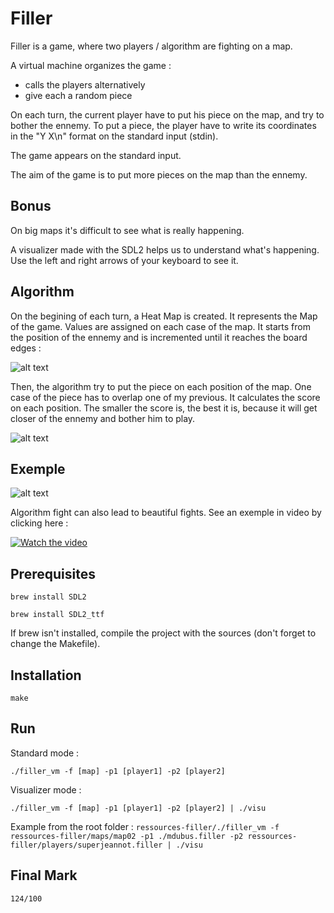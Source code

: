 # Filler

Filler is a game, where two players / algorithm are fighting on a map. 

A virtual machine organizes the game :
- calls the players alternatively
- give each a random piece

On each turn, the current player have to put his piece on the map, and try to bother the ennemy. 
To put a piece, the player have to write its coordinates in the "Y X\n" format on the standard input (stdin). 

The game appears on the standard input. 

The aim of the game is to put more pieces on the map than the ennemy. 

## Bonus

On big maps it's difficult to see what is really happening.

A visualizer made with the SDL2 helps us to understand what's happening. Use the left and right arrows of your keyboard to see it. 

## Algorithm

On the begining of each turn, a Heat Map is created. It represents the Map of the game. 
Values are assigned on each case of the map. It starts from the position of the ennemy and is incremented until it reaches the board edges :

![alt text](https://github.com/mdubus/filler/blob/master/img/heat-map.png)

Then, the algorithm try to put the piece on each position of the map. One case of the piece has to overlap one of my previous. It calculates the score on each position. 
The smaller the score is, the best it is, because it will get closer of the ennemy and bother him to play. 

![alt text](https://github.com/mdubus/filler/blob/master/img/calculate-score.png)

## Exemple 

![alt text](https://github.com/mdubus/filler/blob/master/img/mdubus-filler-ecole-42.gif)

Algorithm fight can also lead to beautiful fights. See an exemple in video by clicking here :

[![Watch the video](https://i.ytimg.com/vi/UcGA-NssVWs/2.jpg)](https://youtu.be/UcGA-NssVWs)

## Prerequisites

`brew install SDL2`

`brew install SDL2_ttf`

If brew isn't installed, compile the project with the sources (don't forget to change the Makefile).

## Installation

`make`

## Run

Standard mode : 

`./filler_vm -f [map] -p1 [player1] -p2 [player2]`

Visualizer mode :

`./filler_vm -f [map] -p1 [player1] -p2 [player2] | ./visu`

Example from the root folder : 
`ressources-filler/./filler_vm -f ressources-filler/maps/map02 -p1 ./mdubus.filler -p2 ressources-filler/players/superjeannot.filler | ./visu`

## Final Mark

`124/100`
